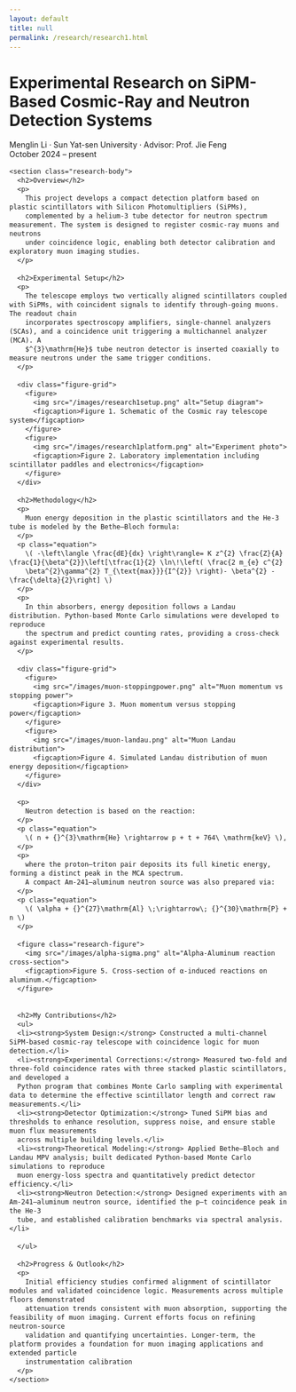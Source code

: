 ```yaml
---
layout: default
title: null
permalink: /research/research1.html
---
```


<html lang="en">
<head>
  <meta charset="UTF-8">
  <title>Experimental Research on SiPM-Based Cosmic-Ray and Neutron Detection Systems</title>
  <link rel="stylesheet" href="research.css">
  <!-- MathJax -->
  <script src="https://polyfill.io/v3/polyfill.min.js?features=es6"></script>
  <script id="MathJax-script" async
    src="https://cdn.jsdelivr.net/npm/mathjax@3/es5/tex-mml-chtml.js">
  </script>
</head>
<body>
<div id="research-detail">
  <div class="content-card">
    <h1 class="page__title">
      Experimental Research on SiPM-Based Cosmic-Ray and Neutron Detection Systems
    </h1>
    <p class="meta">
      Menglin Li · Sun Yat-sen University · Advisor: Prof. Jie Feng<br>
      October 2024 – present
    </p>

    <section class="research-body">
      <h2>Overview</h2>
      <p>
        This project develops a compact detection platform based on plastic scintillators with Silicon Photomultipliers (SiPMs), 
        complemented by a helium-3 tube detector for neutron spectrum measurement. The system is designed to register cosmic-ray muons and neutrons 
        under coincidence logic, enabling both detector calibration and exploratory muon imaging studies.
      </p>

      <h2>Experimental Setup</h2>
      <p>
        The telescope employs two vertically aligned scintillators coupled with SiPMs, with coincident signals to identify through-going muons. The readout chain 
        incorporates spectroscopy amplifiers, single-channel analyzers (SCAs), and a coincidence unit triggering a multichannel analyzer (MCA). A 
        $^{3}\mathrm{He}$ tube neutron detector is inserted coaxially to measure neutrons under the same trigger conditions.
      </p>

      <div class="figure-grid">
        <figure>
          <img src="/images/research1setup.png" alt="Setup diagram">
          <figcaption>Figure 1. Schematic of the Cosmic ray telescope system</figcaption>
        </figure>
        <figure>
          <img src="/images/research1platform.png" alt="Experiment photo">
          <figcaption>Figure 2. Laboratory implementation including scintillator paddles and electronics</figcaption>
        </figure>
      </div>

      <h2>Methodology</h2>
      <p>
        Muon energy deposition in the plastic scintillators and the He-3 tube is modeled by the Bethe–Bloch formula:
      </p>
      <p class="equation">
        \( -\left\langle \frac{dE}{dx} \right\rangle= K z^{2} \frac{Z}{A} \frac{1}{\beta^{2}}\left[\tfrac{1}{2} \ln\!\left( \frac{2 m_{e} c^{2} 
        \beta^{2}\gamma^{2} T_{\text{max}}}{I^{2}} \right)- \beta^{2} - \frac{\delta}{2}\right] \)
      </p>
      <p>
        In thin absorbers, energy deposition follows a Landau distribution. Python-based Monte Carlo simulations were developed to reproduce 
        the spectrum and predict counting rates, providing a cross-check against experimental results.
      </p>

      <div class="figure-grid">
        <figure>
          <img src="/images/muon-stoppingpower.png" alt="Muon momentum vs stopping power">
          <figcaption>Figure 3. Muon momentum versus stopping power</figcaption>
        </figure>
        <figure>
          <img src="/images/muon-landau.png" alt="Muon Landau distribution">
          <figcaption>Figure 4. Simulated Landau distribution of muon energy deposition</figcaption>
        </figure>
      </div>

      <p>
        Neutron detection is based on the reaction:
      </p>
      <p class="equation">
        \( n + {}^{3}\mathrm{He} \rightarrow p + t + 764\ \mathrm{keV} \),
      </p>
      <p>
        where the proton–triton pair deposits its full kinetic energy, forming a distinct peak in the MCA spectrum. 
        A compact Am-241–aluminum neutron source was also prepared via:
      </p>
      <p class="equation">
        \( \alpha + {}^{27}\mathrm{Al} \;\rightarrow\; {}^{30}\mathrm{P} + n \)
      </p>
      
      <figure class="research-figure">
        <img src="/images/alpha-sigma.png" alt="Alpha-Aluminum reaction cross-section">
        <figcaption>Figure 5. Cross-section of α-induced reactions on aluminum.</figcaption>
      </figure>


      <h2>My Contributions</h2>
      <ul>
      <li><strong>System Design:</strong> Constructed a multi-channel SiPM-based cosmic-ray telescope with coincidence logic for muon detection.</li>
      <li><strong>Experimental Corrections:</strong> Measured two-fold and three-fold coincidence rates with three stacked plastic scintillators, and developed a 
      Python program that combines Monte Carlo sampling with experimental data to determine the effective scintillator length and correct raw measurements.</li>   
      <li><strong>Detector Optimization:</strong> Tuned SiPM bias and thresholds to enhance resolution, suppress noise, and ensure stable muon flux measurements 
      across multiple building levels.</li>
      <li><strong>Theoretical Modeling:</strong> Applied Bethe–Bloch and Landau MPV analysis; built dedicated Python-based Monte Carlo simulations to reproduce 
      muon energy-loss spectra and quantitatively predict detector efficiency.</li>
      <li><strong>Neutron Detection:</strong> Designed experiments with an Am-241–aluminum neutron source, identified the p–t coincidence peak in the He-3 
      tube, and established calibration benchmarks via spectral analysis.</li>

      </ul>

      <h2>Progress & Outlook</h2>
      <p>
        Initial efficiency studies confirmed alignment of scintillator modules and validated coincidence logic. Measurements across multiple floors demonstrated 
        attenuation trends consistent with muon absorption, supporting the feasibility of muon imaging. Current efforts focus on refining neutron-source 
        validation and quantifying uncertainties. Longer-term, the platform provides a foundation for muon imaging applications and extended particle 
        instrumentation calibration
      </p>
    </section>
  </div>
</div>
</body>
</html>
